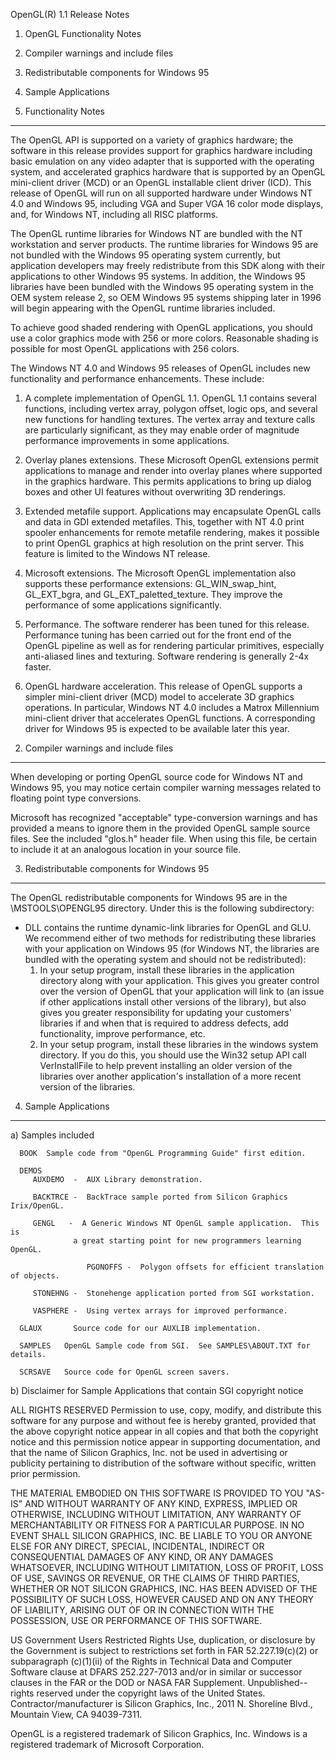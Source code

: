 OpenGL(R) 1.1 Release Notes

1.  OpenGL Functionality Notes
2.  Compiler warnings and include files
3.  Redistributable components for Windows 95
4.  Sample Applications


1.  Functionality Notes
-----------------------

The OpenGL API is supported on a variety of graphics hardware; the
software in this release provides support for graphics hardware including
basic emulation on any video adapter that is supported with the operating
system, and accelerated graphics hardware that is supported by an OpenGL
mini-client driver (MCD) or an OpenGL installable client driver (ICD).
This release of OpenGL will run on all supported hardware under 
Windows NT 4.0 and Windows 95, including VGA and Super VGA 16 color mode 
displays, and, for Windows NT, including all RISC platforms.

The OpenGL runtime libraries for Windows NT are bundled with the
NT workstation and server products.  The runtime libraries for Windows 95
are not bundled with the Windows 95 operating system currently, but application
developers may freely redistribute from this SDK along with their applications 
to other Windows 95 systems.  In addition, the Windows 95 libraries have been
bundled with the Windows 95 operating system in the OEM system release 2, so
OEM Windows 95 systems shipping later in 1996 will begin appearing with the
OpenGL runtime libraries included.

To achieve good shaded rendering with OpenGL applications, you should use a 
color graphics mode with 256 or more colors.  Reasonable shading is 
possible for most OpenGL applications with 256 colors.

The Windows NT 4.0 and Windows 95 releases of OpenGL includes new functionality 
and performance enhancements.  These include:

1) A complete implementation of OpenGL 1.1.  OpenGL 1.1 contains several 
functions, including vertex array, polygon offset, logic ops, and several new 
functions for handling textures.  The vertex array and texture calls are 
particularly significant, as they may enable order of magnitude performance 
improvements in some applications.

2) Overlay planes extensions.  These Microsoft OpenGL extensions permit
applications to manage and render into overlay planes where supported
in the graphics hardware.  This permits applications to bring up dialog boxes
and other UI features without overwriting 3D renderings.

3) Extended metafile support.  Applications may encapsulate OpenGL calls and
data in GDI extended metafiles.  This, together with NT 4.0 print spooler 
enhancements for remote metafile rendering, makes it possible to print OpenGL 
graphics at high resolution on the print server.  This feature is limited to 
the Windows NT release.

4) Microsoft extensions.  The Microsoft OpenGL implementation also supports
these performance extensions: GL_WIN_swap_hint, GL_EXT_bgra, and
GL_EXT_paletted_texture.  They improve the performance of some applications
significantly.

5) Performance.  The software renderer has been tuned for this release.  
Performance tuning has been carried out for the front end of the OpenGL 
pipeline as well as for rendering particular primitives, especially 
anti-aliased lines and texturing.  Software rendering is generally 2-4x 
faster.

6) OpenGL hardware acceleration.  This release of OpenGL supports a simpler
mini-client driver (MCD) model to accelerate 3D graphics operations.  In
particular, Windows NT 4.0 includes a Matrox Millennium mini-client driver
that accelerates OpenGL functions.  A corresponding driver for Windows 95
is expected to be available later this year.

2.  Compiler warnings and include files
---------------------------------------

When developing or porting OpenGL source code for Windows NT and Windows 95,
you may notice certain compiler warning messages related to floating point type 
conversions.

Microsoft has recognized "acceptable" type-conversion warnings and has 
provided a means to ignore them in the provided OpenGL sample source files. 
See the included "glos.h" header file.  When using this file, be certain
to include it at an analogous location in your source file.


3. Redistributable components for Windows 95
--------------------------------------------

The OpenGL redistributable components for Windows 95 are in the 
\MSTOOLS\OPENGL95 directory.  Under this is the following subdirectory:

- DLL contains the runtime dynamic-link libraries for OpenGL and GLU.
  We recommend either of two methods for redistributing these libraries
  with your application on Windows 95 (for Windows NT, the libraries are
  bundled with the operating system and should not be redistributed):
  1) In your setup program, install these libraries in the 
     application directory along with your application.  This gives you
     greater control over the version of OpenGL that your application
     will link to (an issue if other applications install other versions
     of the library), but also gives you greater responsibility for 
     updating your customers' libraries if and when that is required
     to address defects, add functionality, improve performance, etc.
  2) In your setup program, install these libraries in the windows
     system directory.  If you do this, you should use the Win32 setup
     API call VerInstallFile to help prevent installing an older version
     of the libraries over another application's installation of a more
     recent version of the libraries.

4.  Sample Applications
-----------------------

a)  Samples included

      BOOK	Sample code from "OpenGL Programming Guide" first edition.

      DEMOS
         AUXDEMO  -  AUX Library demonstration.

         BACKTRCE -  BackTrace sample ported from Silicon Graphics Irix/OpenGL.

         GENGL	 -  A Generic Windows NT OpenGL sample application.  This is
                  a great starting point for new programmers learning OpenGL.

                     PGONOFFS -  Polygon offsets for efficient translation of objects.

         STONEHNG -  Stonehenge application ported from SGI workstation.

         VASPHERE -  Using vertex arrays for improved performance.

      GLAUX       Source code for our AUXLIB implementation.

      SAMPLES	OpenGL Sample code from SGI.  See SAMPLES\ABOUT.TXT for details.

      SCRSAVE	Source code for OpenGL screen savers.


b)  Disclaimer for Sample Applications that contain SGI copyright notice

ALL RIGHTS RESERVED
Permission to use, copy, modify, and distribute this software for
any purpose and without fee is hereby granted, provided that the above
copyright notice appear in all copies and that both the copyright notice
and this permission notice appear in supporting documentation, and that
the name of Silicon Graphics, Inc. not be used in advertising
or publicity pertaining to distribution of the software without specific,
written prior permission.

THE MATERIAL EMBODIED ON THIS SOFTWARE IS PROVIDED TO YOU "AS-IS"
AND WITHOUT WARRANTY OF ANY KIND, EXPRESS, IMPLIED OR OTHERWISE,
INCLUDING WITHOUT LIMITATION, ANY WARRANTY OF MERCHANTABILITY OR
FITNESS FOR A PARTICULAR PURPOSE.  IN NO EVENT SHALL SILICON
GRAPHICS, INC.  BE LIABLE TO YOU OR ANYONE ELSE FOR ANY DIRECT,
SPECIAL, INCIDENTAL, INDIRECT OR CONSEQUENTIAL DAMAGES OF ANY
KIND, OR ANY DAMAGES WHATSOEVER, INCLUDING WITHOUT LIMITATION,
LOSS OF PROFIT, LOSS OF USE, SAVINGS OR REVENUE, OR THE CLAIMS OF
THIRD PARTIES, WHETHER OR NOT SILICON GRAPHICS, INC.  HAS BEEN
ADVISED OF THE POSSIBILITY OF SUCH LOSS, HOWEVER CAUSED AND ON
ANY THEORY OF LIABILITY, ARISING OUT OF OR IN CONNECTION WITH THE
POSSESSION, USE OR PERFORMANCE OF THIS SOFTWARE.

US Government Users Restricted Rights
Use, duplication, or disclosure by the Government is subject to
restrictions set forth in FAR 52.227.19(c)(2) or subparagraph
(c)(1)(ii) of the Rights in Technical Data and Computer Software
clause at DFARS 252.227-7013 and/or in similar or successor
clauses in the FAR or the DOD or NASA FAR Supplement.
Unpublished-- rights reserved under the copyright laws of the
United States.  Contractor/manufacturer is Silicon Graphics,
Inc., 2011 N.  Shoreline Blvd., Mountain View, CA 94039-7311.

OpenGL is a registered trademark of Silicon Graphics, Inc.
Windows is a registered trademark of Microsoft Corporation.
